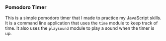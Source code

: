 ### Pomodoro Timer

This is a simple pomodoro timer that I made to practice my JavaScript skills. It is a command line application that uses the `time` module to keep track of time. It also uses the `playsound` module to play a sound when the timer is up.

